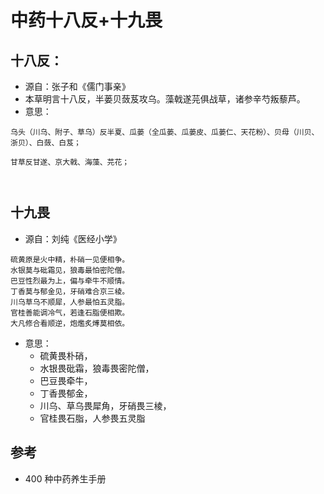 # 中药十八反+十九畏



## 十八反：
- 源自：张子和《儒门事亲》
- 本草明言十八反，半蒌贝蔹芨攻乌。藻戟遂芫俱战草，诸参辛芍叛藜芦。
- 意思：
```
乌头（川乌、附子、草乌）反半夏、瓜蒌（全瓜蒌、瓜蒌皮、瓜蒌仁、天花粉）、贝母（川贝、浙贝）、白蔹、白芨；

甘草反甘遂、京大戟、海藻、芫花；



```



## 十九畏
- 源自：刘纯《医经小学》
```
硫黄原是火中精，朴硝一见便相争。
水银莫与砒霜见，狼毒最怕密陀僧。
巴豆性烈最为上，偏与牵牛不顺情。
丁香莫与郁金见，牙硝难合京三棱。
川乌草乌不顺犀，人参最怕五灵脂。
官桂善能调冷气，若逢石脂便相欺。
大凡修合看顺逆，炮爁炙煿莫相依。
```

- 意思：
  - 硫黄畏朴硝，
  - 水银畏砒霜，狼毒畏密陀僧，
  - 巴豆畏牵牛，
  - 丁香畏郁金，
  - 川乌、草乌畏犀角，牙硝畏三棱，
  - 官桂畏石脂，人参畏五灵脂


## 参考
- 400 种中药养生手册
